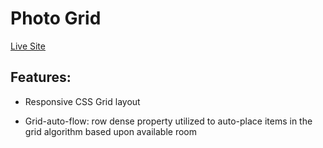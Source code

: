 # Photo Grid

[Live Site](https://apcurran.github.io/responsive-photo-grid/)

## Features:

* Responsive CSS Grid layout

* Grid-auto-flow: row dense property utilized to auto-place items in the grid algorithm based upon available room 